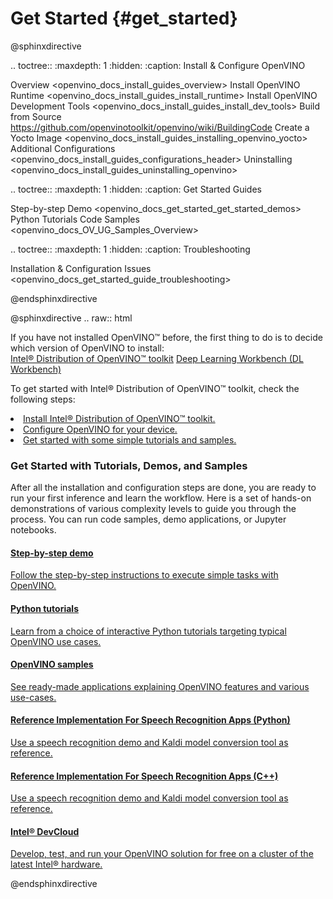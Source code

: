 # Get Started {#get_started}

@sphinxdirective

.. toctree::
   :maxdepth: 1
   :hidden:
   :caption: Install & Configure OpenVINO
   
   Overview <openvino_docs_install_guides_overview>
   Install OpenVINO Runtime <openvino_docs_install_guides_install_runtime>
   Install OpenVINO Development Tools <openvino_docs_install_guides_install_dev_tools>
   Build from Source <https://github.com/openvinotoolkit/openvino/wiki/BuildingCode>
   Create a Yocto Image <openvino_docs_install_guides_installing_openvino_yocto>
   Additional Configurations <openvino_docs_install_guides_configurations_header>
   Uninstalling <openvino_docs_install_guides_uninstalling_openvino>

<!--
.. toctree::
   :maxdepth: 1
   :hidden:
   :caption: Additional Configurations
<!--   
   Configurations for GPU <openvino_docs_install_guides_configurations_for_intel_gpu>
   Configurations for NCS2 <openvino_docs_install_guides_configurations_for_ncs2>
   Configurations for VPU <openvino_docs_install_guides_installing_openvino_ivad_vpu>
   Configurations for GNA <openvino_docs_install_guides_configurations_for_intel_gna>
-->
   
.. toctree::
   :maxdepth: 1
   :hidden:
   :caption: Get Started Guides
   
   Step-by-step Demo <openvino_docs_get_started_get_started_demos>
   Python Tutorials <tutorials>
   Code Samples <openvino_docs_OV_UG_Samples_Overview>

<!--
.. toctree::
   :maxdepth: 1
   :hidden:
   :caption: OpenVINO Code Samples
<!--
   openvino_docs_OV_UG_Samples_Overview
-->

.. toctree::
   :maxdepth: 1
   :hidden:
   :caption: Troubleshooting
   
   Installation & Configuration Issues <openvino_docs_get_started_guide_troubleshooting>
   
@endsphinxdirective
 
@sphinxdirective
.. raw:: html

   <link rel="stylesheet" type="text/css" href="_static/css/getstarted_style_v2.css">
    
   <p id="GSG_introtext">If you have not installed OpenVINO™ before, the first thing to do is to decide which version of OpenVINO to install:<br />
     <a href="openvino_docs_install_guides_overview.html" >Intel® Distribution of OpenVINO™ toolkit</a>
     <a href="workbench_docs_Workbench_DG_Introduction.html" >Deep Learning Workbench (DL Workbench)</a>
   </p>
   
   <p>To get started with Intel® Distribution of OpenVINO™ toolkit, check the following steps:<br />
    <li><a href="openvino_docs_install_guides_overview.html" >Install Intel® Distribution of OpenVINO™ toolkit.</a></li>
    <li><a href="openvino_docs_install_guides_configurations_header.html" >Configure OpenVINO for your device.</a></li>
    <li><a href="#get-started-tutorials" >Get started with some simple tutorials and samples.</a></li>
   </p>
   <div style="clear:both;"> </div> 
   
   <!--
   <p>If you are using Intel® Processor Graphics, Intel® Vision Accelerator Design with Intel® Movidius™ VPUs, Intel® Neural Compute Stick 2 or Intel® Gaussian &amp; Neural Accelerator (GNA), please check the additional configurations for them accordingly: <a href="openvino_docs_install_guides_configurations_for_intel_gpu.html" >Configurations for GPU</a>, <a href="openvino_docs_install_guides_installing_openvino_ivad_vpu.html" >Configurations for VPU</a>, <a href="openvino_docs_install_guides_configurations_for_ncs2.html" >Configurations for NCS2</a> or <a href="openvino_docs_install_guides_configurations_for_intel_gna.html" >Configurations for GNA</a>.
   </p>
   -->
   
   <h3><a name="get-started-tutorials">Get Started with Tutorials, Demos, and Samples</a></h3>
   
   <p>After all the installation and configuration steps are done, you are ready to run your first inference and learn the workflow. Here is a set of hands-on demonstrations of various complexity levels to guide you through the process. You can run code samples, demo applications, or Jupyter notebooks.</p>
 
   <div id="GSG_nextstepchoice">
     <a href="openvino_docs_get_started_get_started_demos.html" >
        <h4>Step-by-step demo		</h4>
        <p>Follow the step-by-step instructions to execute simple tasks with OpenVINO. </p>
     </a>
     <a href="tutorials.html" >
        <h4>Python tutorials		</h4>
        <p>Learn from a choice of interactive Python tutorials targeting typical OpenVINO use cases.</p>
     </a> 		
     <a href="openvino_docs_OV_UG_Samples_Overview.html" >
        <h4>OpenVINO samples	</h4>
        <p>See ready-made applications explaining OpenVINO features and various use-cases.		</p>
     </a> 
     <a href="openvino_inference_engine_ie_bridges_python_sample_speech_sample_README.html" >
        <h4>Reference Implementation For Speech Recognition Apps (Python)</h4>
        <p>Use a speech recognition demo and Kaldi model conversion tool as reference. </p>
     </a>
    <a href="openvino_inference_engine_samples_speech_sample_README.html" >
        <h4>Reference Implementation For Speech Recognition Apps (C++)</h4>
        <p>Use a speech recognition demo and Kaldi model conversion tool as reference. </p>
     </a>
     <a href="http://devcloud.intel.com/edge/" >
        <h4>Intel® DevCloud 	</h4>
        <p>Develop, test, and run your OpenVINO solution for free on a cluster of the latest Intel® hardware. </p>
     </a> 
   </div>
   <div style="clear:both;"> </div>

<!--
     <a href="workbench_docs_Workbench_DG_Introduction.html" >
        <h4>DL Workbench		</h4>
        <p>Use a web-based version of OpenVINO with a Graphical User Interface. Installing a DL Workbench container is required. </p>
     </a> 
-->

@endsphinxdirective